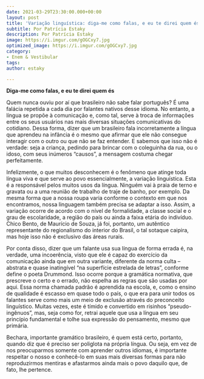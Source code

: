 ```yaml
---
date: 2021-03-29T23:30:00.000+00:00
layout: post
title: 'Variação linguística: diga-me como falas, e eu te direi quem és.'
subtitle: Por Patrícia Estaky
description: Por Patrícia Estaky
image: https://i.imgur.com/gOGCxy7.jpg
optimized_image: https://i.imgur.com/gOGCxy7.jpg
category:
- Enem & Vestibular
tags: 
author: estaky

---
```

**Diga-me como falas, e eu te direi quem és**

Quem nunca ouviu por aí que brasileiro não sabe falar português? É uma falácia repetida a cada dia por falantes nativos desse idioma. No entanto, a língua se propõe à comunicação e, como tal, serve à troca de informações entre os seus usuários nas mais diversas situações comunicativas do cotidiano. Dessa forma, dizer que um brasileiro fala incorretamente a língua que aprendeu na infância é o mesmo que afirmar que ele não consegue interagir com o outro ou que não se faz entender. E sabemos que isso não é verdade: seja a criança, pedindo para brincar com o coleguinha da rua, ou o idoso, com seus inúmeros “causos”, a mensagem costuma chegar perfeitamente.

Infelizmente, o que muitos desconhecem é o fenômeno que atinge toda língua viva e que serve ao povo essencialmente, a variação linguística. Esta é a responsável pelos muitos usos da língua. Ninguém vai à praia de terno e gravata ou a uma reunião de trabalho de traje de banho, por exemplo. Da mesma forma que a nossa roupa varia conforme o contexto em que nos encontramos, nossa linguagem também precisa se adaptar a isso. Assim, a variação ocorre de acordo com o nível de formalidade, a classe social e o grau de escolaridade, a região do país ou ainda a faixa etária do indivíduo. Chico Bento, de Maurício de Souza, já foi, portanto, um autêntico representante do regionalismo do interior do Brasil, o tal sotaque caipira, mas hoje isso não é exclusivo das áreas rurais.

Por conta disso, dizer que um falante usa sua língua de forma errada é, na verdade, uma incoerência, visto que ele é capaz do exercício da comunicação ainda que em outra variante, diferente da norma culta – abstrata e quase inatingível “na superfície estrelada de letras”, conforme define o poeta Drummond. Isso ocorre porque a gramática normativa, que prescreve o certo e o errado, não espelha as regras que são usadas por aqui. Essa norma chamada padrão é aprendida na escola, e, como o ensino de qualidade é escasso em quase todo o país, o que era para unir todos os falantes serve como mais um meio de exclusão através do preconceito linguístico. Muitas vezes, este é tímido e convertido em risinhos “pseudo-ingênuos”, mas, seja como for, retrai aquele que usa a língua em seu princípio fundamental e tolhe sua expressão do pensamento, mesmo que primária.

Bechara, importante gramático brasileiro, é quem está certo, portanto, quando diz que é preciso ser poliglota na própria língua. Ou seja, em vez de nos preocuparmos somente com aprender outros idiomas, é importante respeitar o nosso e conhecê-lo em suas mais diversas formas para não reproduzirmos mentiras e afastarmos ainda mais o povo daquilo que, de fato, lhe pertence.
